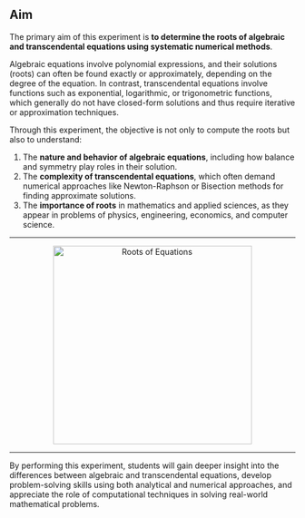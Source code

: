 ## Aim  

The primary aim of this experiment is **to determine the roots of algebraic and transcendental equations using systematic numerical methods**.  

Algebraic equations involve polynomial expressions, and their solutions (roots) can often be found exactly or approximately, depending on the degree of the equation. In contrast, transcendental equations involve functions such as exponential, logarithmic, or trigonometric functions, which generally do not have closed-form solutions and thus require iterative or approximation techniques.  

Through this experiment, the objective is not only to compute the roots but also to understand:  

1. The **nature and behavior of algebraic equations**, including how balance and symmetry play roles in their solution.  
2. The **complexity of transcendental equations**, which often demand numerical approaches like Newton-Raphson or Bisection methods for finding approximate solutions.  
3. The **importance of roots** in mathematics and applied sciences, as they appear in problems of physics, engineering, economics, and computer science.  

---

<p align="center">
  <img src="https://apollouniversity.edu.in/blog/wp-content/uploads/2022/12/Computer-science-and-engineering-1568x413.jpg" alt="Roots of Equations" width="350"/>
</p>

---

By performing this experiment, students will gain deeper insight into the differences between algebraic and transcendental equations, develop problem-solving skills using both analytical and numerical approaches, and appreciate the role of computational techniques in solving real-world mathematical problems.  
